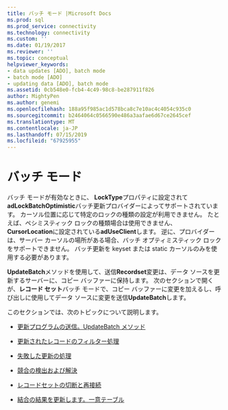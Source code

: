 ```yaml
---
title: バッチ モード |Microsoft Docs
ms.prod: sql
ms.prod_service: connectivity
ms.technology: connectivity
ms.custom: ''
ms.date: 01/19/2017
ms.reviewer: ''
ms.topic: conceptual
helpviewer_keywords:
- data updates [ADO], batch mode
- batch mode [ADO]
- updating data [ADO], batch mode
ms.assetid: 0cb548e0-fcb4-4c49-98c8-be287911f826
author: MightyPen
ms.author: genemi
ms.openlocfilehash: 188a95f985ac1d578bca8c7e10ac4c4054c935c0
ms.sourcegitcommit: b2464064c0566590e486a3aafae6d67ce2645cef
ms.translationtype: MT
ms.contentlocale: ja-JP
ms.lasthandoff: 07/15/2019
ms.locfileid: "67925955"
---
```

# <a name="batch-mode"></a>バッチ モード
バッチ モードが有効なときに、 **LockType**プロパティに設定されて**adLockBatchOptimistic**バッチ更新プロバイダーによってサポートされています。 カーソル位置に応じて特定のロックの種類の設定が利用できません。 たとえば、ペシミスティック ロックの種類場合は使用できません、 **CursorLocation**に設定されている**adUseClient**します。 逆に、プロバイダーは、サーバー カーソルの場所がある場合、バッチ オプティミスティック ロックをサポートできません。 バッチ更新を keyset または static カーソルのみを使用する必要があります。  
  
 **UpdateBatch**メソッドを使用して、送信**Recordset**変更は、データ ソースを更新するサーバーに、コピー バッファーに保持します。 次のセクションで開くが、**レコード セット**バッチ モードで、コピー バッファーに変更を加えるし、呼び出しに使用してデータ ソースに変更を送信**UpdateBatch**します。  
  
 このセクションでは、次のトピックについて説明します。  
  
-   [更新プログラムの送信。UpdateBatch メソッド](../../../ado/guide/data/sending-the-updates-updatebatch-method.md)  
  
-   [更新されたレコードのフィルター処理](../../../ado/guide/data/filtering-for-updated-records.md)  
  
-   [失敗した更新の処理](../../../ado/guide/data/dealing-with-failed-updates.md)  
  
-   [競合の検出および解決](../../../ado/guide/data/detecting-and-resolving-conflicts.md)  
  
-   [レコードセットの切断と再接続](../../../ado/guide/data/disconnecting-and-reconnecting-the-recordset.md)  
  
-   [結合の結果を更新します。一意テーブル](../../../ado/guide/data/updating-joined-results-unique-table.md)
